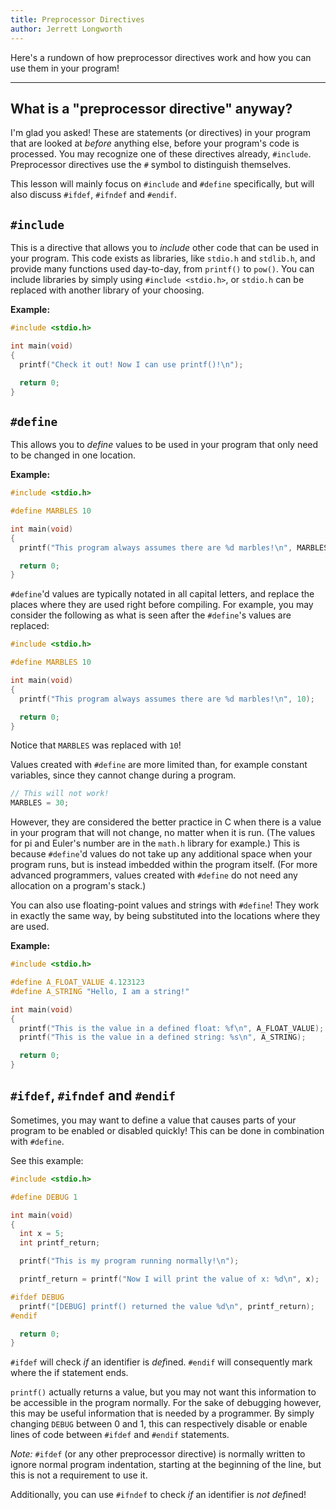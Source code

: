 ```yaml
---
title: Preprocessor Directives
author: Jerrett Longworth
---
```


Here's a rundown of how preprocessor directives work and how you can use them in your program!

---

## What is a "preprocessor directive" anyway?

I'm glad you asked! These are statements (or directives) in your program that are looked at *before* anything else, before your program's code is processed. You may recognize one of these directives already, `#include`. Preprocessor directives use the `#` symbol to distinguish themselves.

This lesson will mainly focus on `#include` and `#define` specifically, but will also discuss `#ifdef`, `#ifndef` and `#endif`.

## `#include`

This is a directive that allows you to *include* other code that can be used in your program. This code exists as libraries, like `stdio.h` and `stdlib.h`, and provide many functions used day-to-day, from `printf()` to `pow()`. You can include libraries by simply using `#include <stdio.h>`, or `stdio.h` can be replaced with another library of your choosing.

**Example:**

``` c
#include <stdio.h>

int main(void)
{
  printf("Check it out! Now I can use printf()!\n");

  return 0;
}
```

## `#define`

This allows you to *define* values to be used in your program that only need to be changed in one location.

**Example:**

``` c
#include <stdio.h>

#define MARBLES 10

int main(void)
{
  printf("This program always assumes there are %d marbles!\n", MARBLES);

  return 0;
}
```

`#define`'d values are typically notated in all capital letters, and replace the places where they are used right before compiling. For example, you may consider the following as what is seen after the `#define`'s values are replaced:

``` c
#include <stdio.h>

#define MARBLES 10

int main(void)
{
  printf("This program always assumes there are %d marbles!\n", 10);

  return 0;
}
```

Notice that `MARBLES` was replaced with `10`!

Values created with `#define` are more limited than, for example constant variables, since they cannot change during a program.

``` c
// This will not work!
MARBLES = 30;
```

However, they are considered the better practice in C when there is a value in your program that will not change, no matter when it is run. (The values for pi and Euler's number are in the `math.h` library for example.) This is because `#define`'d values do not take up any additional space when your program runs, but is instead imbedded within the program itself. (For more advanced programmers, values created with `#define` do not need any allocation on a program's stack.)

You can also use floating-point values and strings with `#define`! They work in exactly the same way, by being substituted into the locations where they are used.

**Example:**

``` c
#include <stdio.h>

#define A_FLOAT_VALUE 4.123123
#define A_STRING "Hello, I am a string!"

int main(void)
{
  printf("This is the value in a defined float: %f\n", A_FLOAT_VALUE);
  printf("This is the value in a defined string: %s\n", A_STRING);

  return 0;
}
```

## `#ifdef`, `#ifndef` and `#endif`

Sometimes, you may want to define a value that causes parts of your program to be enabled or disabled quickly! This can be done in combination with `#define`.

See this example:

``` c
#include <stdio.h>

#define DEBUG 1

int main(void)
{
  int x = 5;
  int printf_return;

  printf("This is my program running normally!\n");

  printf_return = printf("Now I will print the value of x: %d\n", x);

#ifdef DEBUG
  printf("[DEBUG] printf() returned the value %d\n", printf_return);
#endif

  return 0;
}
```

`#ifdef` will check *if* an identifier is *def*ined. `#endif` will consequently mark where the if statement ends.

`printf()` actually returns a value, but you may not want this information to be accessible in the program normally. For the sake of debugging however, this may be useful information that is needed by a programmer. By simply changing `DEBUG` between 0 and 1, this can respectively disable or enable lines of code between `#ifdef` and `#endif` statements.

*Note:* `#ifdef` (or any other preprocessor directive) is normally written to ignore normal program indentation, starting at the beginning of the line, but this is not a requirement to use it.

Additionally, you can use `#ifndef` to check *if* an identifier is *not def*ined!